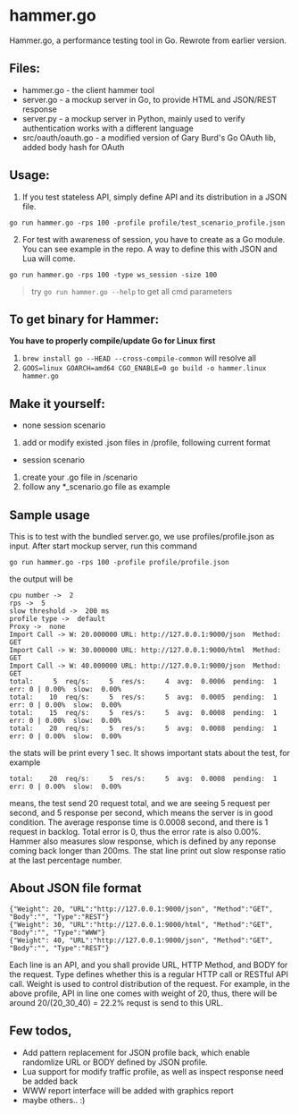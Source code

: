 hammer.go
=========

Hammer.go, a performance testing tool in Go. Rewrote from earlier version. 


## Files:
- hammer.go - the client hammer tool
- server.go - a mockup server in Go, to provide HTML and JSON/REST response
- server.py - a mockup server in Python, mainly used to verify authentication works with a different language
- src/oauth/oauth.go - a modified version of Gary Burd's Go OAuth lib, added body hash for OAuth

## Usage:
1. If you test stateless API, simply define API and its distribution in a JSON file. 
```
go run hammer.go -rps 100 -profile profile/test_scenario_profile.json
```

2. For test with awareness of session, you have to create as a Go module. You can see example in the repo. A way to define this with JSON and Lua will come. 
```
go run hammer.go -rps 100 -type ws_session -size 100
```

> try `go run hammer.go --help` to get all cmd parameters


## To get binary for Hammer:
**You have to properly compile/update Go for Linux first**

1. `brew install go --HEAD --cross-compile-common` will resolve all
2. `GOOS=linux GOARCH=amd64 CGO_ENABLE=0 go build -o hammer.linux hammer.go`


## Make it yourself:
* none session scenario
 1. add or modify existed .json files in /profile, following current format

* session scenario
 1. create your .go file in /scenario
 2. follow any *_scenario.go file as example


## Sample usage

This is to test with the bundled server.go, we use profiles/profile.json as input. After start mockup server, run this command
```
go run hammer.go -rps 100 -profile profile/profile.json
```

the output will be
```
cpu number ->  2
rps ->  5
slow threshold ->  200 ms
profile type ->  default
Proxy ->  none
Import Call -> W: 20.000000 URL: http://127.0.0.1:9000/json  Method: GET
Import Call -> W: 30.000000 URL: http://127.0.0.1:9000/html  Method: GET
Import Call -> W: 40.000000 URL: http://127.0.0.1:9000/json  Method: GET
total:     5  req/s:     5  res/s:     4  avg:  0.0006  pending:  1  err: 0 | 0.00%  slow:  0.00%
total:    10  req/s:     5  res/s:     5  avg:  0.0005  pending:  1  err: 0 | 0.00%  slow:  0.00%
total:    15  req/s:     5  res/s:     5  avg:  0.0008  pending:  1  err: 0 | 0.00%  slow:  0.00%
total:    20  req/s:     5  res/s:     5  avg:  0.0008  pending:  1  err: 0 | 0.00%  slow:  0.00%
```

the stats will be print every 1 sec. It shows important stats about the test, for example
```
total:    20  req/s:     5  res/s:     5  avg:  0.0008  pending:  1  err: 0 | 0.00%  slow:  0.00%
```

means, the test send 20 request total, and we are seeing 5 request per second, and 5 response per second, which means the server is in good condition. The average response time is 0.0008 second, and there is 1 request in backlog.  Total error is 0, thus the error rate is also 0.00%. Hammer also measures slow response, which is defined by any reponse coming back longer than 200ms. The stat line print out slow response ratio at the last percentage number. 

## About JSON file format
```
{"Weight": 20, "URL":"http://127.0.0.1:9000/json", "Method":"GET", "Body":"", "Type":"REST"}
{"Weight": 30, "URL":"http://127.0.0.1:9000/html", "Method":"GET", "Body":"", "Type":"WWW"}
{"Weight": 40, "URL":"http://127.0.0.1:9000/json", "Method":"GET", "Body":"", "Type":"REST"}
```

Each line is an API, and you shall provide URL, HTTP Method, and BODY for the request. Type defines whether this is a regular HTTP call or RESTful API call. Weight is used to control distribution of the request. For example, in the above profile, API in line one comes with weight of 20, thus, there will be around 20/(20_30_40) = 22.2% requst is send to this URL. 

## Few todos, 
* Add pattern replacement for JSON profile back, which enable randomlize URL or BODY defined by JSON profile.
* Lua support for modify traffic profile, as well as inspect response need be added back
* WWW report interface will be added with graphics report
* maybe others.. :)
